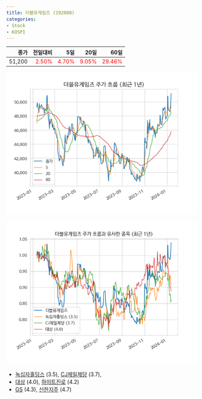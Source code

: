 ```yaml
---
title: 더블유게임즈 (192080)
categories:
- Stock
- KOSPI
---
```


|종가|전일대비|5일|20일|60일|
|---:|-------:|--:|---:|---:|
|51,200|<span style="color: red">2.50%</span>|<span style="color: red">4.70%</span>|<span style="color: red">9.05%</span>|<span style="color: red">29.46%</span>|


<!-- more -->

![192080](/assets/images/stock/192080.png)

![192080](/assets/images/stock/192080_sim.png)

- [녹십자홀딩스](/005250/) (3.5), [CJ제일제당](/097950/) (3.7),
- [대상](/001680/) (4.0), [하이트진로](/000080/) (4.2)
- [GS](/078930/) (4.3), [신한지주](/055550/) (4.7)